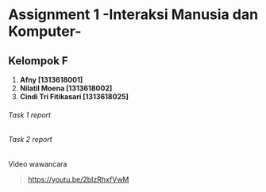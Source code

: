 # Assignment 1 -Interaksi Manusia dan Komputer-
## Kelompok F
1. **Afny [1313618001]**
2. **Nilatil Moena [1313618002]**
3. **Cindi Tri Fitikasari [1313618025]**
###### Task 1 report

###### Task 2 report
Video wawancara
> https://youtu.be/2bIzRhxfVwM
